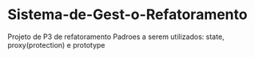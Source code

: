 # Sistema-de-Gest-o-Refatoramento
Projeto de P3 de refatoramento
Padroes a serem utilizados: state, proxy(protection) e prototype
